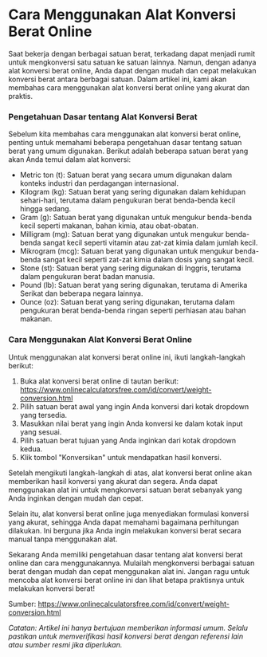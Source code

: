 Cara Menggunakan Alat Konversi Berat Online
===========================================

Saat bekerja dengan berbagai satuan berat, terkadang dapat menjadi rumit untuk mengkonversi satu satuan ke satuan lainnya. Namun, dengan adanya alat konversi berat online, Anda dapat dengan mudah dan cepat melakukan konversi berat antara berbagai satuan. Dalam artikel ini, kami akan membahas cara menggunakan alat konversi berat online yang akurat dan praktis.

### Pengetahuan Dasar tentang Alat Konversi Berat

Sebelum kita membahas cara menggunakan alat konversi berat online, penting untuk memahami beberapa pengetahuan dasar tentang satuan berat yang umum digunakan. Berikut adalah beberapa satuan berat yang akan Anda temui dalam alat konversi:

- Metric ton (t): Satuan berat yang secara umum digunakan dalam konteks industri dan perdagangan internasional.
- Kilogram (kg): Satuan berat yang sering digunakan dalam kehidupan sehari-hari, terutama dalam pengukuran berat benda-benda kecil hingga sedang.
- Gram (g): Satuan berat yang digunakan untuk mengukur benda-benda kecil seperti makanan, bahan kimia, atau obat-obatan.
- Milligram (mg): Satuan berat yang digunakan untuk mengukur benda-benda sangat kecil seperti vitamin atau zat-zat kimia dalam jumlah kecil.
- Mikrogram (mcg): Satuan berat yang digunakan untuk mengukur benda-benda sangat kecil seperti zat-zat kimia dalam dosis yang sangat kecil.
- Stone (st): Satuan berat yang sering digunakan di Inggris, terutama dalam pengukuran berat badan manusia.
- Pound (lb): Satuan berat yang sering digunakan, terutama di Amerika Serikat dan beberapa negara lainnya.
- Ounce (oz): Satuan berat yang sering digunakan, terutama dalam pengukuran berat benda-benda ringan seperti perhiasan atau bahan makanan.

### Cara Menggunakan Alat Konversi Berat Online

Untuk menggunakan alat konversi berat online ini, ikuti langkah-langkah berikut:

1. Buka alat konversi berat online di tautan berikut: <https://www.onlinecalculatorsfree.com/id/convert/weight-conversion.html>
2. Pilih satuan berat awal yang ingin Anda konversi dari kotak dropdown yang tersedia.
3. Masukkan nilai berat yang ingin Anda konversi ke dalam kotak input yang sesuai.
4. Pilih satuan berat tujuan yang Anda inginkan dari kotak dropdown kedua.
5. Klik tombol "Konversikan" untuk mendapatkan hasil konversi.

Setelah mengikuti langkah-langkah di atas, alat konversi berat online akan memberikan hasil konversi yang akurat dan segera. Anda dapat menggunakan alat ini untuk mengkonversi satuan berat sebanyak yang Anda inginkan dengan mudah dan cepat.

Selain itu, alat konversi berat online juga menyediakan formulasi konversi yang akurat, sehingga Anda dapat memahami bagaimana perhitungan dilakukan. Ini berguna jika Anda ingin melakukan konversi berat secara manual tanpa menggunakan alat.

Sekarang Anda memiliki pengetahuan dasar tentang alat konversi berat online dan cara menggunakannya. Mulailah mengkonversi berbagai satuan berat dengan mudah dan cepat menggunakan alat ini. Jangan ragu untuk mencoba alat konversi berat online ini dan lihat betapa praktisnya untuk melakukan konversi berat!

Sumber: <https://www.onlinecalculatorsfree.com/id/convert/weight-conversion.html>

*Catatan: Artikel ini hanya bertujuan memberikan informasi umum. Selalu pastikan untuk memverifikasi hasil konversi berat dengan referensi lain atau sumber resmi jika diperlukan.*